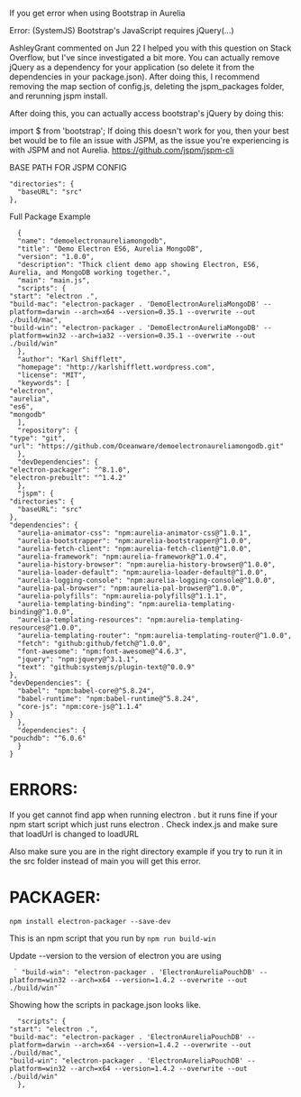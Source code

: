 If you get error when using Bootstrap in Aurelia

Error: (SystemJS) Bootstrap's JavaScript requires jQuery(…)

AshleyGrant commented on Jun 22
I helped you with this question on Stack Overflow, but I've since investigated a bit more. You can actually remove jQuery as a dependency for your application (so delete it from the dependencies in your package.json). After doing this, I recommend removing the map section of config.js, deleting the jspm_packages folder, and rerunning jspm install.

After doing this, you can actually access bootstrap's jQuery by doing this:

import $ from 'bootstrap';
If doing this doesn't work for you, then your best bet would be to file an issue with JSPM, as the issue you're experiencing is with JSPM and not Aurelia. https://github.com/jspm/jspm-cli


BASE PATH FOR JSPM CONFIG

    "directories": {
      "baseURL": "src"
    },

Full Package Example

      {
      "name": "demoelectronaureliamongodb",
      "title": "Demo Electron ES6, Aurelia MongoDB",
      "version": "1.0.0",
      "description": "Thick client demo app showing Electron, ES6, Aurelia, and MongoDB working together.",
      "main": "main.js",
      "scripts": {
    "start": "electron .",
    "build-mac": "electron-packager . 'DemoElectronAureliaMongoDB' --platform=darwin --arch=x64 --version=0.35.1 --overwrite --out ./build/mac",
    "build-win": "electron-packager . 'DemoElectronAureliaMongoDB' --platform=win32 --arch=ia32 --version=0.35.1 --overwrite --out ./build/win"
      },
      "author": "Karl Shifflett",
      "homepage": "http://karlshifflett.wordpress.com",
      "license": "MIT",
      "keywords": [
    "electron",
    "aurelia",
    "es6",
    "mongodb"
      ],
      "repository": {
    "type": "git",
    "url": "https://github.com/Oceanware/demoelectronaureliamongodb.git"
      },
      "devDependencies": {
    "electron-packager": "^8.1.0",
    "electron-prebuilt": "^1.4.2"
      },
      "jspm": {
    "directories": {
      "baseURL": "src"
    },
    "dependencies": {
      "aurelia-animator-css": "npm:aurelia-animator-css@^1.0.1",
      "aurelia-bootstrapper": "npm:aurelia-bootstrapper@^1.0.0",
      "aurelia-fetch-client": "npm:aurelia-fetch-client@^1.0.0",
      "aurelia-framework": "npm:aurelia-framework@^1.0.4",
      "aurelia-history-browser": "npm:aurelia-history-browser@^1.0.0",
      "aurelia-loader-default": "npm:aurelia-loader-default@^1.0.0",
      "aurelia-logging-console": "npm:aurelia-logging-console@^1.0.0",
      "aurelia-pal-browser": "npm:aurelia-pal-browser@^1.0.0",
      "aurelia-polyfills": "npm:aurelia-polyfills@^1.1.1",
      "aurelia-templating-binding": "npm:aurelia-templating-binding@^1.0.0",
      "aurelia-templating-resources": "npm:aurelia-templating-resources@^1.0.0",
      "aurelia-templating-router": "npm:aurelia-templating-router@^1.0.0",
      "fetch": "github:github/fetch@^1.0.0",
      "font-awesome": "npm:font-awesome@^4.6.3",
      "jquery": "npm:jquery@^3.1.1",
      "text": "github:systemjs/plugin-text@^0.0.9"
    },
    "devDependencies": {
      "babel": "npm:babel-core@^5.8.24",
      "babel-runtime": "npm:babel-runtime@^5.8.24",
      "core-js": "npm:core-js@^1.1.4"
    }
      },
      "dependencies": {
    "pouchdb": "^6.0.6"
      }
    }
    

# ERRORS: #

If you get cannot find app when running electron . but it runs fine if your npm start script which just runs electron .   Check index.js and make sure that loadUrl is changed to loadURL

Also make sure you are in the right directory example if you try to run it in the src folder instead of main you will get this error.

# PACKAGER: #
    npm install electron-packager --save-dev

This is an npm script that you run by `npm run build-win`

Update --version to the version of electron you are using


     ` "build-win": "electron-packager . 'ElectronAureliaPouchDB' --platform=win32 --arch=x64 --version=1.4.2 --overwrite --out ./build/win"`
 

Showing how the scripts in package.json looks like.

      "scripts": {
    "start": "electron .",
    "build-mac": "electron-packager . 'ElectronAureliaPouchDB' --platform=darwin --arch=x64 --version=1.4.2 --overwrite --out ./build/mac",
    "build-win": "electron-packager . 'ElectronAureliaPouchDB' --platform=win32 --arch=x64 --version=1.4.2 --overwrite --out ./build/win"
      },